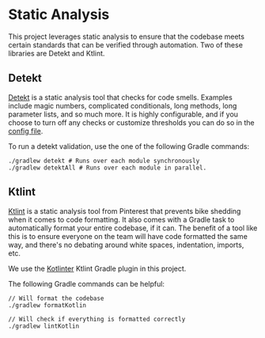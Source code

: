 # Static Analysis

This project leverages static analysis to ensure that the codebase meets certain standards that can be verified through automation. Two of these libraries are Detekt and Ktlint.

## Detekt

[Detekt](https://github.com/detekt/detekt) is a static analysis tool that checks for code smells. Examples include magic numbers, complicated conditionals, long methods, long parameter lists, and so much more. It is highly configurable, and if you choose to turn off any checks or customize thresholds you can do so in the [config file](/config/detekt/detekt.yml).

To run a detekt validation, use the one of the following Gradle commands:

```
./gradlew detekt # Runs over each module synchronously
./gradlew detektAll # Runs over each module in parallel.
```

## Ktlint

[Ktlint](https://github.com/pinterest/ktlint) is a static analysis tool from Pinterest that prevents bike shedding when it comes to code formatting. It also comes with a Gradle task to automatically format your entire codebase, if it can. The benefit of a tool like this is to ensure everyone on the team will have code formatted the same way, and there's no debating around white spaces, indentation, imports, etc. 

We use the [Kotlinter](https://github.com/jeremymailen/kotlinter-gradle) Ktlint Gradle plugin in this project.

The following Gradle commands can be helpful:

```
// Will format the codebase
./gradlew formatKotlin

// Will check if everything is formatted correctly
./gradlew lintKotlin
```
